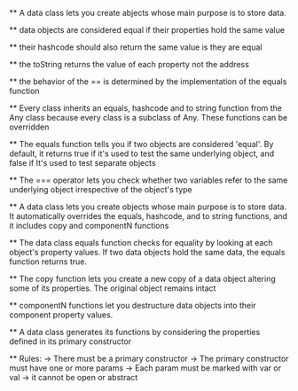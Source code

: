 ** A data class lets you create abjects whose main purpose is to store data. 

** data objects are considered equal if their properties hold the same value

** their hashcode should also return the same value is they are equal

** the toString returns the value of each property not the address

** the behavior of the == is determined by the implementation of the equals function

** Every class inherits an equals, hashcode and to string function from the Any class because every class is a subclass of Any. These functions can be overridden

** The equals function tells you if two objects are considered 'equal'. By default, it returns true if it's used to test the same underlying object, and false if It's used to test separate objects

** The === operator lets you check whether two variables refer to the same underlying object irrespective of the object's type

** A data class lets you create objects whose main purpose is to store data. It automatically overrides the equals, hashcode, and to string functions, and it includes copy and componentN functions

** The data class equals function checks for equality by looking at each object's property values. If two  data objects hold the same data, the equals function returns true.

** The copy function lets you create a new copy of a data object altering some of its properties. The original object remains intact

** componentN functions let you destructure data objects into their component property values.

** A data class generates its functions by considering the properties defined in its primary constructor

** Rules:
        -> There must be a primary constructor
        -> The primary constructor must have one or more params
        -> Each param must be marked with var or val
        -> it cannot be open or abstract
